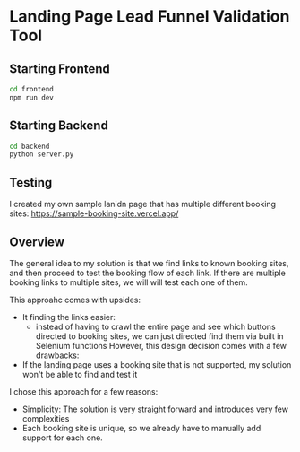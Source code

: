 # Landing Page Lead Funnel Validation Tool

## Starting Frontend
```bash
cd frontend
npm run dev
```
## Starting Backend
```bash
cd backend
python server.py
```
## Testing
I created my own sample lanidn page that has multiple different booking sites: https://sample-booking-site.vercel.app/

## Overview
The general idea to my solution is that we find links to known booking sites, and then proceed to test the booking flow of each link. If there are multiple booking links to multiple sites, we will will test each one of them. 

This approahc comes with upsides:
- It finding the links easier:
  - instead of having to crawl the entire page and see which buttons directed to booking sites, we can just directed find them via built in Selenium functions
However, this design decision comes with a few drawbacks:
- If the landing page uses a booking site that is not supported, my solution won't be able to find and test it

I chose this approach for a few reasons:
- Simplicity: The solution is very straight forward and introduces very few complexities
- Each booking site is unique, so we already have to manually add support for each one.
